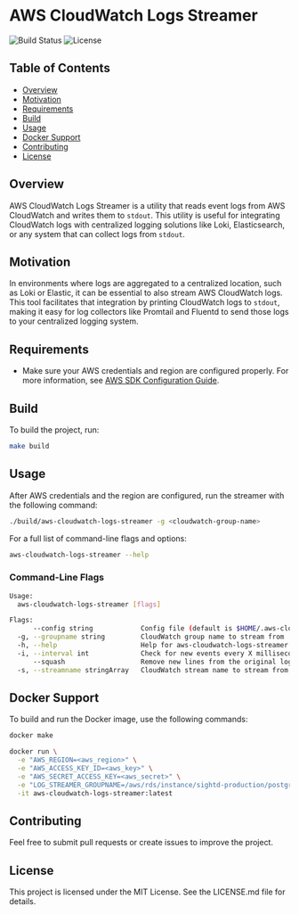 # AWS CloudWatch Logs Streamer

![Build Status](https://img.shields.io/badge/build-passing-success)
![License](https://img.shields.io/badge/license-MIT-blue)

## Table of Contents
- [Overview](#overview)
- [Motivation](#motivation)
- [Requirements](#requirements)
- [Build](#build)
- [Usage](#usage)
- [Docker Support](#docker-support)
- [Contributing](#contributing)
- [License](#license)

## Overview

AWS CloudWatch Logs Streamer is a utility that reads event logs from AWS CloudWatch and writes them to `stdout`. This utility is useful for integrating CloudWatch logs with centralized logging solutions like Loki, Elasticsearch, or any system that can collect logs from `stdout`.

## Motivation

In environments where logs are aggregated to a centralized location, such as Loki or Elastic, it can be essential to also stream AWS CloudWatch logs. This tool facilitates that integration by printing CloudWatch logs to `stdout`, making it easy for log collectors like Promtail and Fluentd to send those logs to your centralized logging system.

## Requirements

- Make sure your AWS credentials and region are configured properly. For more information, see [AWS SDK Configuration Guide](https://docs.aws.amazon.com/sdk-for-go/v1/developer-guide/configuring-sdk.html).

## Build

To build the project, run:

```bash
make build
```

## Usage

After AWS credentials and the region are configured, run the streamer with the following command:

```bash
./build/aws-cloudwatch-logs-streamer -g <cloudwatch-group-name>
```

For a full list of command-line flags and options:

```bash
aws-cloudwatch-logs-streamer --help
```

### Command-Line Flags
```bash
Usage:
  aws-cloudwatch-logs-streamer [flags]

Flags:
      --config string            Config file (default is $HOME/.aws-cloudwatch-logs-streamer.yaml)
  -g, --groupname string         CloudWatch group name to stream from
  -h, --help                     Help for aws-cloudwatch-logs-streamer
  -i, --interval int             Check for new events every X milliseconds (default 1000)
      --squash                   Remove new lines from the original log line
  -s, --streamname stringArray   CloudWatch stream name to stream from (can be specified multiple times; streams from all available streams by default)
```

## Docker Support

To build and run the Docker image, use the following commands:

```bash
docker make

docker run \
  -e "AWS_REGION=<aws_region>" \
  -e "AWS_ACCESS_KEY_ID=<aws_key>" \
  -e "AWS_SECRET_ACCESS_KEY=<aws_secret>" \
  -e "LOG_STREAMER_GROUPNAME=/aws/rds/instance/sightd-production/postgresql" \
  -it aws-cloudwatch-logs-streamer:latest
```

## Contributing

Feel free to submit pull requests or create issues to improve the project.

## License

This project is licensed under the MIT License. See the LICENSE.md file for details.
